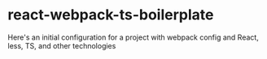 # react-webpack-ts-boilerplate
Here's an initial configuration for a project with webpack config and React, less, TS, and other technologies
